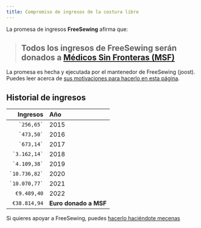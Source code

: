 ```yaml
---
title: Compromiso de ingresos de la costura libre
---
```


La promesa de ingresos **FreeSewing** afirma que:

> ## Todos los ingresos de FreeSewing serán donados a [Médicos Sin Fronteras (MSF)](http://www.msf.org/)

La promesa es hecha y ejecutada por el mantenedor de FreeSewing (joost). Puedes leer acerca de [sus motivaciones para hacerlo en esta página](/docs/various/pledge/motivation/).

## Historial de ingresos

|          Ingresos | Año                                                         |
| -----------------:|:----------------------------------------------------------- |
|    `` `256,65` `` | 2015                                                        |
|    `` `473,50` `` | 2016                                                        |
|    `` `673,14` `` | 2017                                                        |
|  `` `3.162,14` `` | 2018                                                        |
|  `` `4.109,38` `` | 2019                                                        |
| `` `10.736,82` `` | 2020                                                        |
| `` `10.070,77` `` | 2021                                                        |
|       `€9.489,40` | 2022                                                        |
|      `€38.814,94` | ******************Euro donado a MSF****************** |

<Tip>

Si quieres apoyar a FreeSewing, puedes [hacerlo haciéndote mecenas](/patrons/join/)

</Tip>
